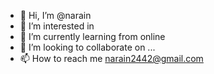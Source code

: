 - 👋 Hi, I’m @narain
- 👀 I’m interested in 
- 🌱 I’m currently learning from online
- 💞️ I’m looking to collaborate on ...
- 📫 How to reach me narain2442@gmail.com

<!---
narain is a ✨ special ✨ repository because its `README.md` (this file) appears on your GitHub profile.
You can click the Preview link to take a look at your changes.
--->
